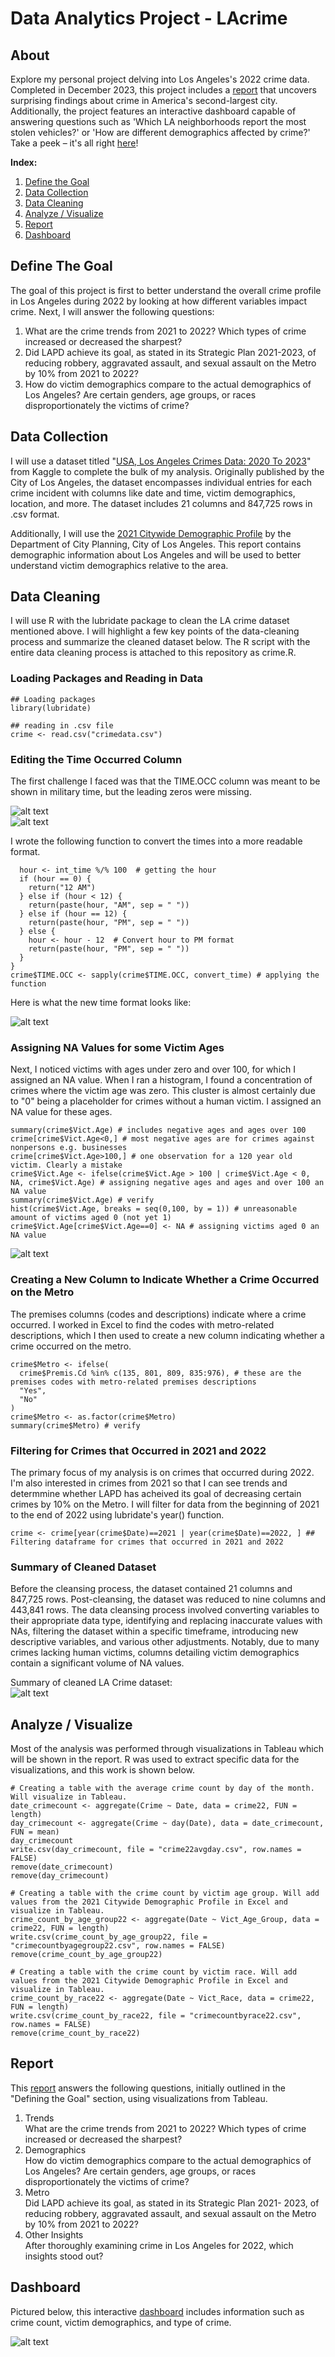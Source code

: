 # Data Analytics Project - LAcrime

## About

Explore my personal project delving into Los Angeles's 2022 crime data. Completed in December 2023, this project includes a [report](https://github.com/ChandlerTinagero/LAcrime/blob/main/Report.pdf) that uncovers surprising findings about crime in America's second-largest city. Additionally, the project features an interactive dashboard capable of answering questions such as 'Which LA neighborhoods report the most stolen vehicles?' or 'How are different demographics affected by crime?' Take a peek – it's all right [here](https://public.tableau.com/views/CrimeinLosAngeles2022/Dashboard?:language=en-US&:display_count=n&:origin=viz_share_link)!

__Index:__  
1. [Define the Goal](https://github.com/ChandlerTinagero/LAcrime/edit/main/README.md#define-the-goal)  
2. [Data Collection](https://github.com/ChandlerTinagero/LAcrime/blob/main/README.md#data-collection)  
3. [Data Cleaning](https://github.com/ChandlerTinagero/LAcrime/blob/main/README.md#data-cleaning)  
4. [Analyze / Visualize](https://github.com/ChandlerTinagero/LAcrime/blame/main/README.md#data-collection)  
5. [Report](https://github.com/ChandlerTinagero/LAcrime/blob/main/README.md#analyze--visualize)  
6. [Dashboard](https://github.com/ChandlerTinagero/LAcrime/blob/main/README.md#dashboard)  

## Define The Goal

The goal of this project is first to better understand the overall crime profile in Los Angeles during 2022 by looking at how different variables impact crime. Next, I will answer the following questions:  
1. What are the crime trends from 2021 to 2022? Which types of crime increased or decreased the sharpest?  
2. Did LAPD achieve its goal, as stated in its Strategic Plan 2021-2023, of reducing robbery, aggravated assault, and sexual assault on the Metro by 10% from 2021 to 2022?  
3. How do victim demographics compare to the actual demographics of Los Angeles? Are certain genders, age groups, or races disproportionately the victims of crime?  

## Data Collection  

I will use a dataset titled "[USA, Los Angeles Crimes Data: 2020 To 2023](https://www.kaggle.com/datasets/ishmaelkiptoo/usa-los-angeles-crimes-data-2020-to-2023/data)" from Kaggle to complete the bulk of my analysis. Originally published by the City of Los Angeles, the dataset encompasses individual entries for each crime incident with columns like date and time, victim demographics, location, and more. The dataset includes 21 columns and 847,725 rows in .csv format.   

Additionally, I will use the [2021 Citywide Demographic Profile](https://planning.lacity.org/odocument/491f25dd-7c3f-4f53-984b-35b3038ecd05/standard_report_2021.pdf) by the Department of City Planning, City of Los Angeles. This report contains demographic information about Los Angeles and will be used to better understand victim demographics relative to the area.

## Data Cleaning

I will use R with the lubridate package to clean the LA crime dataset mentioned above. I will highlight a few key points of the data-cleaning process and summarize the cleaned dataset below. The R script with the entire data cleaning process is attached to this repository as crime.R.  

### Loading Packages and Reading in Data  

```
## Loading packages
library(lubridate)

## reading in .csv file
crime <- read.csv("crimedata.csv")
```

### Editing the Time Occurred Column

The first challenge I faced was that the TIME.OCC column was meant to be shown in military time, but the leading zeros were missing.  

![alt text](https://github.com/ChandlerTinagero/LAcrime/blob/main/Images_for_README/Time%20Head.png)  
![alt text](https://github.com/ChandlerTinagero/LAcrime/blob/main/Images_for_README/Time%20Summary.png)

I wrote the following function to convert the times into a more readable format.  
```
  hour <- int_time %/% 100  # getting the hour
  if (hour == 0) {
    return("12 AM")
  } else if (hour < 12) {
    return(paste(hour, "AM", sep = " "))
  } else if (hour == 12) {
    return(paste(hour, "PM", sep = " "))
  } else {
    hour <- hour - 12  # Convert hour to PM format
    return(paste(hour, "PM", sep = " "))
  }
}
crime$TIME.OCC <- sapply(crime$TIME.OCC, convert_time) # applying the function
```

Here is what the new time format looks like:  

![alt text](https://github.com/ChandlerTinagero/LAcrime/blob/main/Images_for_README/New%20Time%20Head.png)

### Assigning NA Values for some Victim Ages  

Next, I noticed victims with ages under zero and over 100, for which I assigned an NA value. When I ran a histogram, I found a concentration of crimes where the victim age was zero. This cluster is almost certainly due to "0" being a placeholder for crimes without a human victim. I assigned an NA value for these ages.  

```
summary(crime$Vict.Age) # includes negative ages and ages over 100
crime[crime$Vict.Age<0,] # most negative ages are for crimes against nonpersons e.g. businesses
crime[crime$Vict.Age>100,] # one observation for a 120 year old victim. Clearly a mistake
crime$Vict.Age <- ifelse(crime$Vict.Age > 100 | crime$Vict.Age < 0, NA, crime$Vict.Age) # assigning negative ages and ages and over 100 an NA value
summary(crime$Vict.Age) # verify
hist(crime$Vict.Age, breaks = seq(0,100, by = 1)) # unreasonable amount of victims aged 0 (not yet 1)
crime$Vict.Age[crime$Vict.Age==0] <- NA # assigning victims aged 0 an NA value
```

![alt text](https://github.com/ChandlerTinagero/LAcrime/blob/main/Images_for_README/Age%20Histogram.png) 

### Creating a New Column to Indicate Whether a Crime Occurred on the Metro  

The premises columns (codes and descriptions) indicate where a crime occurred. I worked in Excel to find the codes with metro-related descriptions, which I then used to create a new column indicating whether a crime occurred on the metro.

```
crime$Metro <- ifelse(
  crime$Premis.Cd %in% c(135, 801, 809, 835:976), # these are the premises codes with metro-related premises descriptions
  "Yes",
  "No"
)
crime$Metro <- as.factor(crime$Metro)
summary(crime$Metro) # verify
```

### Filtering for Crimes that Occurred in 2021 and 2022  

The primary focus of my analysis is on crimes that occurred during 2022. I'm also interested in crimes from 2021 so that I can see trends and determmine whether LAPD has acheived its goal of decreasing certain crimes by 10% on the Metro. I will filter for data from the beginning of 2021 to the end of 2022 using lubridate's year() function.  

```
crime <- crime[year(crime$Date)==2021 | year(crime$Date)==2022, ] ## Filtering dataframe for crimes that occurred in 2021 and 2022
```

### Summary of Cleaned Dataset  

Before the cleansing process, the dataset contained 21 columns and 847,725 rows. Post-cleansing, the dataset was reduced to nine columns and 443,841 rows. The data cleansing process involved converting variables to their appropriate data type, identifying and replacing inaccurate values with NAs, filtering the dataset within a specific timeframe, introducing new descriptive variables, and various other adjustments. Notably, due to many crimes lacking human victims, columns detailing victim demographics contain a significant volume of NA values.  

Summary of cleaned LA Crime dataset:  
![alt text](https://github.com/ChandlerTinagero/LAcrime/blob/main/Images_for_README/Cleaned%20Dataset%20Summary.png)

## Analyze / Visualize  

Most of the analysis was performed through visualizations in Tableau which will be shown in the report. R was used to extract specific data for the visualizations, and this work is shown below. 

```
# Creating a table with the average crime count by day of the month. Will visualize in Tableau.
date_crimecount <- aggregate(Crime ~ Date, data = crime22, FUN = length)
day_crimecount <- aggregate(Crime ~ day(Date), data = date_crimecount, FUN = mean)
day_crimecount
write.csv(day_crimecount, file = "crime22avgday.csv", row.names = FALSE)
remove(date_crimecount)
remove(day_crimecount)

# Creating a table with the crime count by victim age group. Will add values from the 2021 Citywide Demographic Profile in Excel and visualize in Tableau.
crime_count_by_age_group22 <- aggregate(Date ~ Vict_Age_Group, data = crime22, FUN = length)
write.csv(crime_count_by_age_group22, file = "crimecountbyagegroup22.csv", row.names = FALSE)
remove(crime_count_by_age_group22)

# Creating a table with the crime count by victim race. Will add values from the 2021 Citywide Demographic Profile in Excel and visualize in Tableau.
crime_count_by_race22 <- aggregate(Date ~ Vict_Race, data = crime22, FUN = length)
write.csv(crime_count_by_race22, file = "crimecountbyrace22.csv", row.names = FALSE)
remove(crime_count_by_race22)
```


## Report  

This [report](https://github.com/ChandlerTinagero/LAcrime/blob/main/Report.pdf) answers the following questions, initially outlined in the "Defining the Goal" section, using visualizations from Tableau.  
  
1. Trends  
What are the crime trends from 2021 to 2022? Which types of crime increased or decreased the sharpest?  
2. Demographics  
How do victim demographics compare to the actual demographics of Los Angeles? Are certain genders, age groups, or races disproportionately the victims of crime?  
3. Metro  
Did LAPD achieve its goal, as stated in its Strategic Plan 2021- 2023, of reducing robbery, aggravated assault, and sexual assault on the Metro by 10% from 2021 to 2022?  
4. Other Insights  
After thoroughly examining crime in Los Angeles for 2022, which insights stood out?  
  
## Dashboard   

Pictured below, this interactive [dashboard](https://public.tableau.com/views/CrimeinLosAngeles2022/Dashboard?:language=en-US&:display_count=n&:origin=viz_share_link) includes information such as crime count, victim demographics, and type of crime.

![alt text](https://github.com/ChandlerTinagero/LAcrime/blob/main/Images_for_README/Dashboard.png)




